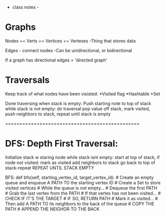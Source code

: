 - class notes -

Graphs
=======

Nodes == Verts == Vertices == Vertexes
   -Thing that stores data

Edges - connect nodes
    -Can be unidirectional, or bidirectional
    

If a graph has directional edges = 'directed graph'

Traversals
==========

Keep track of what nodes have been visisted:
    *Visited flag
    *Hashtable
    *Set


Done traversing when stack is empty:
Push starting note to top of stack
while stack is not empty: do traversal
pop value off stack, mark visited, push neighbors to stack, repeat until stack is empty


===============================================

DFS:
Depth First Traversal:
======================
Initialize stack w staring node
while stack isnt empty:
    start at top of stack, if node not visited:
        mark as visited
        add neighbors to stack
        go back to top of stack-repeat
    REPEAT UNTIL STACK EMPTY



BFS:
def bfs(self, starting_vertex_id, target_vertex_id):
    # Create an empty queue and enqueue A PATH TO the starting vertex ID
    # Create a Set to store visited vertices
    # While the queue is not empty...
        # Dequeue the first PATH
        # Grab the last vertex from the PATH
        # If that vertex has not been visited...
            # CHECK IF IT'S THE TARGET
              # IF SO, RETURN PATH
            # Mark it as visited...
            # Then add A PATH TO its neighbors to the back of the queue
              # COPY THE PATH
              # APPEND THE NEIGHOR TO THE BACK












